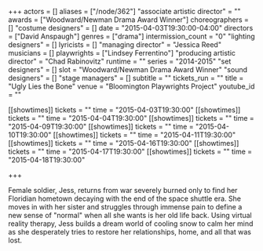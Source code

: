 +++
actors = []
aliases = ["/node/362"]
"associate artistic director" = ""
awards = ["Woodward/Newman Drama Award Winner"]
choreographers = []
"costume designers" = []
date = "2015-04-03T19:30:00-04:00"
directors = ["David Anspaugh"]
genres = ["drama"]
intermission_count = "0"
"lighting designers" = []
lyricists = []
"managing director" = "Jessica Reed"
musicians = []
playwrights = ["Lindsey Ferrentino"]
"producing artistic director" = "Chad Rabinovitz"
runtime = ""
series = "2014-2015"
"set designers" = []
slot = "Woodward/Newman Drama Award Winner"
"sound designers" = []
"stage managers" = []
subtitle = ""
tickets_run = ""
title = "Ugly Lies the Bone"
venue = "Bloomington Playwrights Project"
youtube_id = ""

[[showtimes]]
  tickets = ""
  time = "2015-04-03T19:30:00"
[[showtimes]]
  tickets = ""
  time = "2015-04-04T19:30:00"
[[showtimes]]
  tickets = ""
  time = "2015-04-09T19:30:00"
[[showtimes]]
  tickets = ""
  time = "2015-04-10T19:30:00"
[[showtimes]]
  tickets = ""
  time = "2015-04-11T19:30:00"
[[showtimes]]
  tickets = ""
  time = "2015-04-16T19:30:00"
[[showtimes]]
  tickets = ""
  time = "2015-04-17T19:30:00"
[[showtimes]]
  tickets = ""
  time = "2015-04-18T19:30:00"

+++

Female soldier, Jess, returns from war severely burned only to find her Floridian hometown decaying with the end of the space shuttle era. She moves in with her sister and struggles through immense pain to define a new sense of "normal" when all she wants is her old life back. Using virtual reality therapy, Jess builds a dream world of cooling snow to calm her mind as she desperately tries to restore her relationships, home, and all that was lost.
